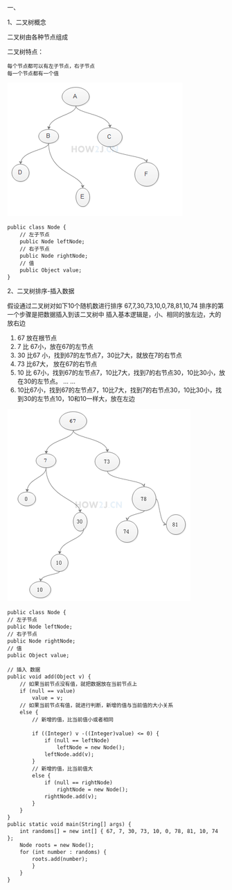 一、

1、二叉树概念

二叉树由各种节点组成

二叉树特点：

    每个节点都可以有左子节点，右子节点
    每一个节点都有一个值

![](img/3.png)

    public class Node {
        // 左子节点
        public Node leftNode;
        // 右子节点
        public Node rightNode;
        // 值
        public Object value;
    }

2、二叉树排序-插入数据

假设通过二叉树对如下10个随机数进行排序
67,7,30,73,10,0,78,81,10,74
排序的第一个步骤是把数据插入到该二叉树中
插入基本逻辑是，小、相同的放左边，大的放右边
1. 67 放在根节点
2. 7 比 67小，放在67的左节点
3. 30 比67 小，找到67的左节点7，30比7大，就放在7的右节点
4. 73 比67大， 放在67的右节点
5. 10 比 67小，找到67的左节点7，10比7大，找到7的右节点30，10比30小，放在30的左节点。
   ...
   ...
6. 10比67小，找到67的左节点7，10比7大，找到7的右节点30，10比30小，找到30的左节点10，10和10一样大，放在左边

![](img/4.png)

    public class Node {
    // 左子节点
    public Node leftNode;
    // 右子节点
    public Node rightNode;
    // 值
    public Object value;

    // 插入 数据
    public void add(Object v) {
        // 如果当前节点没有值，就把数据放在当前节点上
        if (null == value)
            value = v;
        // 如果当前节点有值，就进行判断，新增的值与当前值的大小关系
        else {
            // 新增的值，比当前值小或者相同
             
            if ((Integer) v -((Integer)value) <= 0) {
                if (null == leftNode)
                    leftNode = new Node();
                leftNode.add(v);
            }
            // 新增的值，比当前值大
            else {
                if (null == rightNode)
                    rightNode = new Node();
                rightNode.add(v);
            }
        }
    }
    public static void main(String[] args) {
        int randoms[] = new int[] { 67, 7, 30, 73, 10, 0, 78, 81, 10, 74 };
        Node roots = new Node();
        for (int number : randoms) {
            roots.add(number);
            }
        }
    }

















